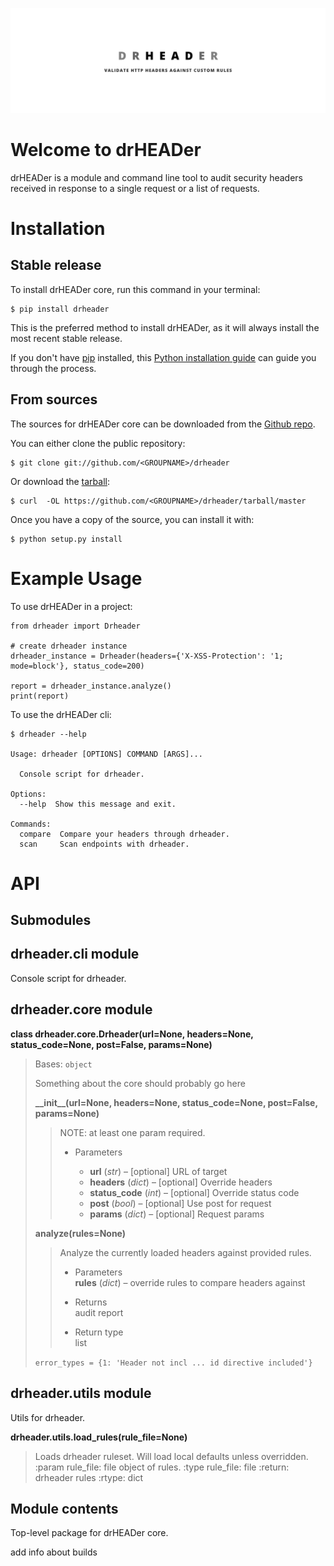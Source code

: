 ![drHEADer](assets/img/hero.png)

# Welcome to drHEADer

<!--[![Updates](https://pyup.io/repos/github/santandersecurityresearch/drheader/shield.svg)](https://pyup.io/repos/github/santandersecurityresearch/drheader/) -->

drHEADer is a module and command line tool to audit security headers received in response to a single request or a list of requests.

# Installation

## Stable release

To install drHEADer core, run this command in your terminal:

``` console
$ pip install drheader
```

This is the preferred method to install drHEADer, as it will always
install the most recent stable release.

If you don't have [pip](https://pip.pypa.io) installed, this [Python
installation
guide](http://docs.python-guide.org/en/latest/starting/installation/)
can guide you through the process.

## From sources

The sources for drHEADer core can be downloaded from the [Github
repo](https://github.com/santandersecurityresearch/drheader).

You can either clone the public repository:

``` console
$ git clone git://github.com/<GROUPNAME>/drheader
```

Or download the
[tarball](https://github.com/santandersecurityresearch/drheader/tarball/master):

``` console
$ curl  -OL https://github.com/<GROUPNAME>/drheader/tarball/master
```

Once you have a copy of the source, you can install it with:

``` console
$ python setup.py install
``` 

# Example Usage

To use drHEADer in a project:
    
    from drheader import Drheader
    
    # create drheader instance
    drheader_instance = Drheader(headers={'X-XSS-Protection': '1; mode=block'}, status_code=200)
    
    report = drheader_instance.analyze()
    print(report)


To use the drHEADer cli:

    $ drheader --help
    
    Usage: drheader [OPTIONS] COMMAND [ARGS]...
    
      Console script for drheader.
    
    Options:
      --help  Show this message and exit.
    
    Commands:
      compare  Compare your headers through drheader.
      scan     Scan endpoints with drheader.

# API

## Submodules

## drheader.cli module

Console script for drheader.

## drheader.core module

**class drheader.core.Drheader(url=None, headers=None,
status\_code=None, post=False, params=None)**

> Bases: `object`
> 
> Something about the core should probably go here
> 
> **\_\_init\_\_(url=None, headers=None, status\_code=None, post=False,
> params=None)**
> 
> > NOTE: at least one param required.
> > 
> >   - Parameters
> >     
> >       - **url** (*str*) – \[optional\] URL of target
> >       - **headers** (*dict*) – \[optional\] Override headers
> >       - **status\_code** (*int*) – \[optional\] Override status code
> >       - **post** (*bool*) – \[optional\] Use post for request
> >       - **params** (*dict*) – \[optional\] Request params
> 
> **analyze(rules=None)**
> 
> > Analyze the currently loaded headers against provided rules.
> > 
> >   - Parameters  
> >     **rules** (*dict*) – override rules to compare headers against
> > 
> >   - Returns  
> >     audit report
> > 
> >   - Return type  
> >     list
> 
> `error_types = {1: 'Header not incl ... id directive included'}`

## drheader.utils module

Utils for drheader.

**drheader.utils.load\_rules(rule\_file=None)**

> Loads drheader ruleset. Will load local defaults unless overridden.
> :param rule\_file: file object of rules. :type rule\_file: file
> :return: drheader rules :rtype: dict

## Module contents

Top-level package for drHEADer core.

add info about builds 
